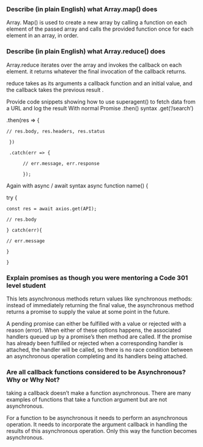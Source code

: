 ### Describe (in plain English) what Array.map() does
Array. Map() is used to create a new array by calling a function on each element of the passed array and calls the provided function once for each element in an array, in order.

### Describe (in plain English) what Array.reduce() does
Array.reduce iterates over the array and invokes the callback on each element. it returns whatever the final invocation of the callback returns.

reduce takes as its arguments a callback function and an initial value, and the callback takes the previous result .

Provide code snippets showing how to use superagent() to fetch data from a URL and log the result
With normal Promise .then() syntax
.get(‘/search’)

.then(res => {

    // res.body, res.headers, res.status

     })

     .catch(err => {

          // err.message, err.response

          });
Again with async / await syntax
async function name() {

try {

    const res = await axios.get(API);

    // res.body

    } catch(err){

    // err.message

    }

    }
### Explain promises as though you were mentoring a Code 301 level student
This lets asynchronous methods return values like synchronous methods: instead of immediately returning the final value, the asynchronous method returns a promise to supply the value at some point in the future.

A pending promise can either be fulfilled with a value or rejected with a reason (error). When either of these options happens, the associated handlers queued up by a promise’s then method are called. If the promise has already been fulfilled or rejected when a corresponding handler is attached, the handler will be called, so there is no race condition between an asynchronous operation completing and its handlers being attached.

### Are all callback functions considered to be Asynchronous? Why or Why Not?
taking a callback doesn’t make a function asynchronous. There are many examples of functions that take a function argument but are not asynchronous.

For a function to be asynchronous it needs to perform an asynchronous operation. It needs to incorporate the argument callback in handling the results of this asynchronous operation. Only this way the function becomes asynchronous.
